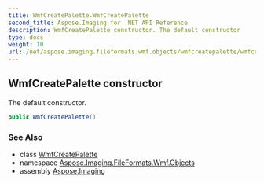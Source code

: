 ```yaml
---
title: WmfCreatePalette.WmfCreatePalette
second_title: Aspose.Imaging for .NET API Reference
description: WmfCreatePalette constructor. The default constructor
type: docs
weight: 10
url: /net/aspose.imaging.fileformats.wmf.objects/wmfcreatepalette/wmfcreatepalette/
---
```

## WmfCreatePalette constructor

The default constructor.

```csharp
public WmfCreatePalette()
```

### See Also

* class [WmfCreatePalette](../)
* namespace [Aspose.Imaging.FileFormats.Wmf.Objects](../../wmfcreatepalette/)
* assembly [Aspose.Imaging](../../../)


